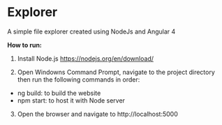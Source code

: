 
Explorer
===============
A simple file explorer created using NodeJs and Angular 4

**How to run:**

1. Install Node.js
https://nodejs.org/en/download/

2. Open Windowns Command Prompt, navigate to the project directory then run the following commands in order:
- ng build: to build the website
- npm start: to host it with Node server

3. Open the browser and navigate to http://localhost:5000
